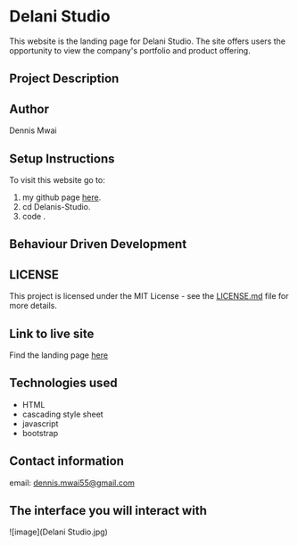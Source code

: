 # Delani Studio

This website is the landing page for Delani Studio. The site offers users the opportunity to view the company's portfolio and product offering.

## Project Description

## Author

Dennis Mwai

## Setup Instructions

To visit this website go to:

1. my github page [here](https://github.com/dennis-mwai/Delanis-Studio).
2. cd Delanis-Studio.
3. code .

## Behaviour Driven Development

## LICENSE

This project is licensed under the MIT License - see the [LICENSE.md](LICENSE) file for more details.

## Link to live site

Find the landing page [here](https://dennis-mwai.github.io/Delanis-Studio/)

## Technologies used

* HTML
* cascading style sheet
* javascript
* bootstrap

## Contact information

email: dennis.mwai55@gmail.com

## The interface you will interact with

![image](Delani Studio.jpg)